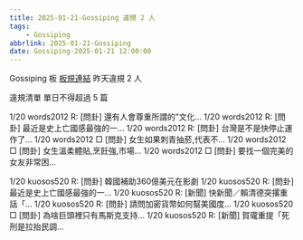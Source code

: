 ```yaml
---
title: 2025-01-21-Gossiping 違規 2 人
tags:
    - Gossiping
abbrlink: 2025-01-21-Gossiping
date: Gossiping-2025-01-21 12:00:00
---
```

Gossiping 板 [板規連結](https://www.ptt.cc/bbs/Gossiping/M.1637425085.A.07D.html)
昨天違規 2 人
<!-- more -->

違規清單
單日不得超過 5 篇

1/20 words2012 R: [問卦] 還有人會尊重所謂的"文化…
1/20 words2012 R: [問卦] 最近是史上亡國感最強的一…
1/20 words2012 R: [問卦] 台灣是不是快停止運作了...
1/20 words2012 □ [問卦] 女生如果刺青抽菸,代表不…
1/20 words2012 □ [問卦] 女生溫柔體貼,烹飪強,市場…
1/20 words2012 □ [問卦] 要找一個完美的女友非常困…

1/20 kuosos520 R: [問卦] 韓國補助360億美元在影劇
1/20 kuosos520 R: [問卦] 最近是史上亡國感最強的一…
1/20 kuosos520 R: [新聞] 快新聞／賴清德突撂重話「…
1/20 kuosos520 R: [問卦] 請問加密貨幣如何幫美國度…
1/20 kuosos520 □ [問卦] 為啥巨頭裡只有馬斯克支持…
1/20 kuosos520 R: [新聞] 賀瓏重提「死刑是拉抬民調…